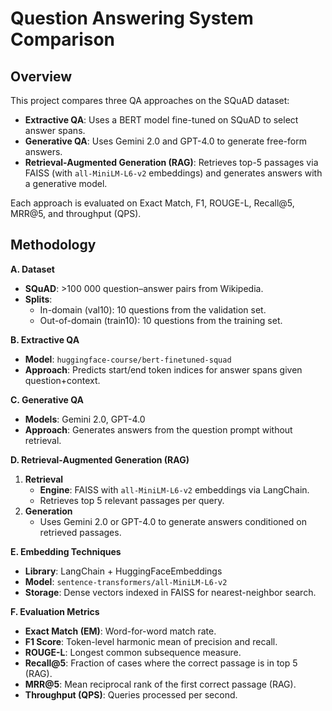 # Question Answering System Comparison

## Overview

This project compares three QA approaches on the SQuAD dataset:

- **Extractive QA**: Uses a BERT model fine-tuned on SQuAD to select answer spans.  
- **Generative QA**: Uses Gemini 2.0 and GPT-4.0 to generate free-form answers.  
- **Retrieval-Augmented Generation (RAG)**: Retrieves top-5 passages via FAISS (with `all-MiniLM-L6-v2` embeddings) and generates answers with a generative model.

Each approach is evaluated on Exact Match, F1, ROUGE-L, Recall@5, MRR@5, and throughput (QPS).

## Methodology

**A. Dataset**  
- **SQuAD**: >100 000 question–answer pairs from Wikipedia.  
- **Splits**:  
  - In-domain (val10): 10 questions from the validation set.  
  - Out-of-domain (train10): 10 questions from the training set.

**B. Extractive QA**  
- **Model**: `huggingface-course/bert-finetuned-squad`  
- **Approach**: Predicts start/end token indices for answer spans given question+context.

**C. Generative QA**  
- **Models**: Gemini 2.0, GPT-4.0  
- **Approach**: Generates answers from the question prompt without retrieval.

**D. Retrieval-Augmented Generation (RAG)**  
1. **Retrieval**  
   - **Engine**: FAISS with `all-MiniLM-L6-v2` embeddings via LangChain.  
   - Retrieves top 5 relevant passages per query.  
2. **Generation**  
   - Uses Gemini 2.0 or GPT-4.0 to generate answers conditioned on retrieved passages.

**E. Embedding Techniques**  
- **Library**: LangChain + HuggingFaceEmbeddings  
- **Model**: `sentence-transformers/all-MiniLM-L6-v2`  
- **Storage**: Dense vectors indexed in FAISS for nearest-neighbor search.

**F. Evaluation Metrics**  
- **Exact Match (EM)**: Word-for-word match rate.  
- **F1 Score**: Token-level harmonic mean of precision and recall.  
- **ROUGE-L**: Longest common subsequence measure.  
- **Recall@5**: Fraction of cases where the correct passage is in top 5 (RAG).  
- **MRR@5**: Mean reciprocal rank of the first correct passage (RAG).  
- **Throughput (QPS)**: Queries processed per second.  
